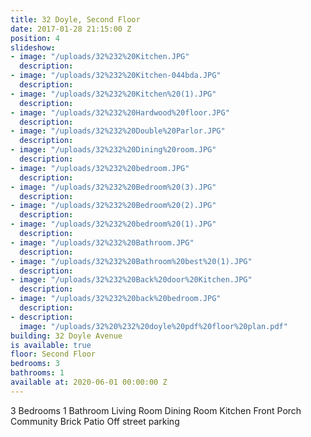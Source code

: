 ```yaml
---
title: 32 Doyle, Second Floor
date: 2017-01-28 21:15:00 Z
position: 4
slideshow:
- image: "/uploads/32%232%20Kitchen.JPG"
  description: 
- image: "/uploads/32%232%20Kitchen-044bda.JPG"
  description: 
- image: "/uploads/32%232%20Kitchen%20(1).JPG"
  description: 
- image: "/uploads/32%232%20Hardwood%20floor.JPG"
  description: 
- image: "/uploads/32%232%20Double%20Parlor.JPG"
  description: 
- image: "/uploads/32%232%20Dining%20room.JPG"
  description: 
- image: "/uploads/32%232%20bedroom.JPG"
  description: 
- image: "/uploads/32%232%20Bedroom%20(3).JPG"
  description: 
- image: "/uploads/32%232%20Bedroom%20(2).JPG"
  description: 
- image: "/uploads/32%232%20bedroom%20(1).JPG"
  description: 
- image: "/uploads/32%232%20Bathroom.JPG"
  description: 
- image: "/uploads/32%232%20Bathroom%20best%20(1).JPG"
  description: 
- image: "/uploads/32%232%20Back%20door%20Kitchen.JPG"
  description: 
- image: "/uploads/32%232%20back%20bedroom.JPG"
  description: 
- description: 
  image: "/uploads/32%20%232%20doyle%20pdf%20floor%20plan.pdf"
building: 32 Doyle Avenue
is available: true
floor: Second Floor
bedrooms: 3
bathrooms: 1
available at: 2020-06-01 00:00:00 Z
---
```


3 Bedrooms
1 Bathroom
Living Room
Dining Room
Kitchen
Front Porch
Community Brick Patio
Off street parking